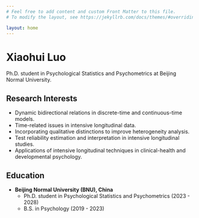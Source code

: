 ```yaml
---
# Feel free to add content and custom Front Matter to this file.
# To modify the layout, see https://jekyllrb.com/docs/themes/#overriding-theme-defaults

layout: home
---
```


# Xiaohui Luo

Ph.D. student in Psychological Statistics and Psychometrics at Beijing Normal University.

## Research Interests
- Dynamic bidirectional relations in discrete-time and continuous-time models.
- Time-related issues in intensive longitudinal data.
- Incorporating qualitative distinctions to improve heterogeneity analysis.
- Test reliability estimation and interpretation in intensive longitudinal studies.
- Applications of intensive longitudinal techniques in clinical-health and developmental psychology.

## Education
- **Beijing Normal University (BNU), China**
  - Ph.D. student in Psychological Statistics and Psychometrics (2023 - 2028)
  - B.S. in Psychology (2019 - 2023)